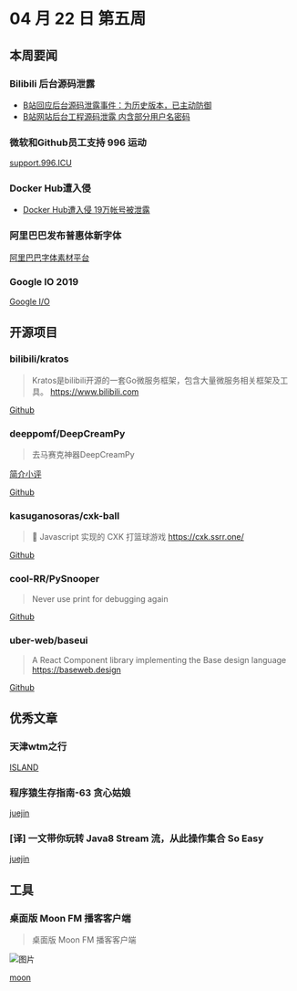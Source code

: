 # 04 月 22 日 第五周

## 本周要闻

### Bilibili 后台源码泄露

- [B站回应后台源码泄露事件：为历史版本，已主动防御](https://www.ithome.com/0/420/442.htm)
- [B站网站后台工程源码泄露 内含部分用户名密码](http://finance.sina.com.cn/roll/2019-04-22/doc-ihvhiqax4426173.shtml)

### 微软和Github员工支持 996 运动

[support.996.ICU](https://github.com/MSWorkers/support.996.ICU)

### Docker Hub遭入侵

- [Docker Hub遭入侵 19万帐号被泄露](https://www.cnbeta.com/articles/tech/841873.htm)

### 阿里巴巴发布普惠体新字体 

[阿里巴巴字体素材平台](https://alibabafont.taobao.com/wow/alibabafont/act/alifont?spm=a213iq.12741207.8414978282.1.11c2461dd7beht&wh_biz=tm&acm=lb-zebra-476210-6318052.1003.4.5750882&scm=1003.4.lb-zebra-476210-6318052.OTHER_15543966436832_5750882)

### Google IO 2019 

[Google I/O](https://events.google.com/io/)

## 开源项目

### bilibili/kratos

<Badge text="Go" type="tip" vertical="middle"/>

> Kratos是bilibili开源的一套Go微服务框架，包含大量微服务相关框架及工具。 https://www.bilibili.com

[Github](https://github.com/bilibili/kratos)  

### deeppomf/DeepCreamPy  

<Badge text="Python" type="tip" vertical="middle"/>

> 去马赛克神器DeepCreamPy

[简介小评](https://www.ifanr.com/app/1125827)

[Github](https://github.com/deeppomf/DeepCreamPy)

### kasuganosoras/cxk-ball

<Badge text="JavaScript" type="tip" vertical="middle"/>

> 🏀 Javascript 实现的 CXK 打篮球游戏 https://cxk.ssrr.one/

[Github](https://github.com/kasuganosoras/cxk-ball)

### cool-RR/PySnooper

<Badge text="Python" type="tip" vertical="middle"/>

> Never use print for debugging again

[Github](https://github.com/cool-RR/PySnooper)

### uber-web/baseui

<Badge text="JavaScript" type="tip" vertical="middle"/>

> A React Component library implementing the Base design language https://baseweb.design

[Github](https://github.com/uber-web/baseui)

## 优秀文章

### 天津wtm之行

[ISLAND](https://youngxhui.top/2019/04/天津wtm之行)

### 程序猿生存指南-63 贪心姑娘

[juejin](https://juejin.im/post/5cbece0bf265da03b44612fc)

### [译] 一文带你玩转 Java8 Stream 流，从此操作集合 So Easy

[juejin](https://juejin.im/post/5cc124a95188252d891d00f2)

## 工具

### 桌面版 Moon FM 播客客户端

> 桌面版 Moon FM 播客客户端

![图片](https://i.v2ex.co/W6qmkRWR.png)

[moon](https://moon.fm/labs)
